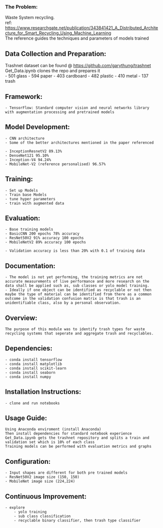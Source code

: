### The Problem:
Waste System recycling. <br />
ref: https://www.researchgate.net/publication/343841421_A_Distributed_Architecture_for_Smart_Recycling_Using_Machine_Learning <br />
The reference guides the techniques and parameters of models trained

## Data Collection and Preparation: 
Trashnet dataset can be found @ https://github.com/garythung/trashnet <br />
Get_Data.ipynb clones the repo and prepares it    <br />
    - 501 glass
    - 594 paper
    - 403 cardboard
    - 482 plastic
    - 410 metal
    - 137 trash

## Framework: 
    - TensorFlow: Standard computer vision and neural networks library with augmentation processing and pretrained models

## Model Development: 
    - CNN architecture
    - Some of the better architectures mentioned in the paper referenced
    
    - InceptionResnetV2 89.13% 
    - DenseNet121 95.10%
    - Inception-V4 94.24%
    - MobileNet-V2 (reference personalised) 96.57%

## Training: 
    - Set up Models
    - Train base Models
    - tune hyper parameters
    - train with augmented data

## Evaluation:
    - Base training models
    - BasicCNN 200 epochs 78% accuracy
    - ResNet50V2 91% accuracy 100 epochs
    - MobileNetV2 89% accuracy 100 epochs 
    
    - Validation accuracy is less than 20% with 0.1 of training data

## Documentation: 
    - The model is not yet performing, the training metrics are not accurate measurements of live performance and more research on the data shall be applied such as, sub classes or yolo model training.  
    - Ideally if one object can be identified as recyclable or not then maybe the type of material can be identified from there as a common outcome in the validation confusion matrix is that trash is an unidentifiable class, also by a personal observation.   

## Overview: 
    The purpose of this module was to identify trash types for waste recycling systems that seperate and aggregate trash and recyclables.    

## Dependencies: 
    - conda install tensorflow
    - conda install matplotlib
    - conda install scikit-learn
    - conda install seaborn 
    - conda install numpy


## Installation Instructions: 
    - clone and run notebooks

## Usage Guide: 
    Using Anaconda enviroment (install Anaconda)
    Then install dependencies for standard notebook experience
    Get_Data.ipynb gets the trashnet repository and splits a train and validation set which is 10% of each class
    Training models can be performed with evaluation metrics and graphs
    

## Configuration: 
    - Input shapes are different for both pre trained models
    - ResNet50V2 image size (150, 150)
    - MobileNet image size (224,224)

## Continuous Improvement: 
    - explore 
        - yolo training
        - sub class classification
        - recyclable binary classifier, then trash type classifier 

